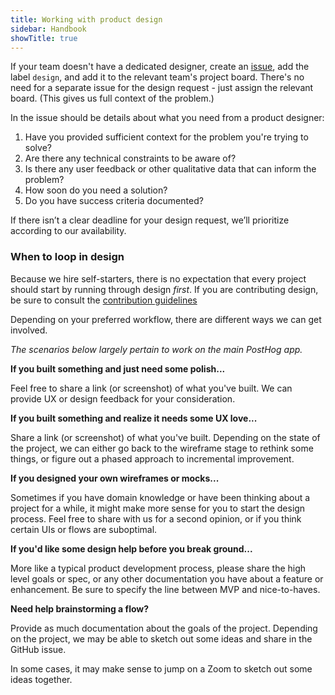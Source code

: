 ```yaml
---
title: Working with product design
sidebar: Handbook
showTitle: true
---
```


If your team doesn't have a dedicated designer, create an [issue](https://github.com/PostHog/posthog/issues), add the label `design`, and add it to the relevant team's project board. There's no need for a separate issue for the design request - just assign the relevant board. (This gives us full context of the problem.)

In the issue should be details about what you need from a product designer:

1. Have you provided sufficient context for the problem you're trying to solve?
2. Are there any technical constraints to be aware of?
3. Is there any user feedback or other qualitative data that can inform the problem?
4. How soon do you need a solution?
5. Do you have success criteria documented?

If there isn’t a clear deadline for your design request, we’ll prioritize according to our availability.

### When to loop in design

Because we hire self-starters, there is no expectation that every project should start by running through design _first_. If you are contributing design, be sure to consult the [contribution guidelines](/handbook/company/contributing-to-product-design)

Depending on your preferred workflow, there are different ways we can get involved.

_The scenarios below largely pertain to work on the main PostHog app._

**If you built something and just need some polish...**

Feel free to share a link (or screenshot) of what you've built. We can provide UX or design feedback for your consideration.

**If you built something and realize it needs some UX love...**

Share a link (or screenshot) of what you've built. Depending on the state of the project, we can either go back to the wireframe stage to rethink some things, or figure out a phased approach to incremental improvement.

**If you designed your own wireframes or mocks...**

Sometimes if you have domain knowledge or have been thinking about a project for a while, it might make more sense for you to start the design process. Feel free to share with us for a second opinion, or if you think certain UIs or flows are suboptimal.

**If you'd like some design help before you break ground...**

More like a typical product development process, please share the high level goals or spec, or any other documentation you have about a feature or enhancement. Be sure to specify the line between MVP and nice-to-haves.

**Need help brainstorming a flow?**

Provide as much documentation about the goals of the project. Depending on the project, we may be able to sketch out some ideas and share in the GitHub issue.

In some cases, it may make sense to jump on a Zoom to sketch out some ideas together.
